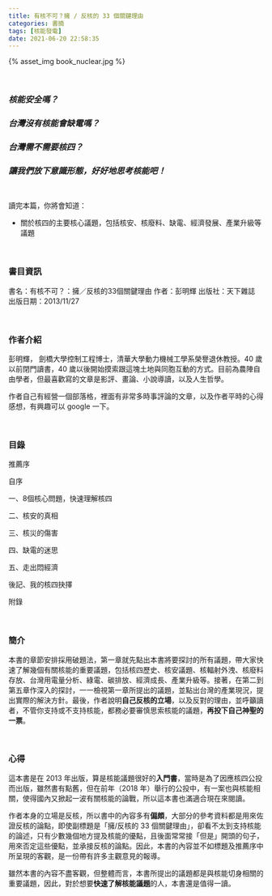 ```yaml
---
title: 有核不可？擁 / 反核的 33 個關鍵理由
categories: 書摘
tags: [核能發電]
date: 2021-06-20 22:58:35
---
```


{% asset_img book_nuclear.jpg %}


&nbsp;

### *核能安全嗎？*

### *台灣沒有核能會缺電嗎？*

### *台灣需不需要核四？*

### *讓我們放下意識形態，好好地思考核能吧！*


&nbsp;

讀完本篇，你將會知道：

- 關於核四的主要核心議題，包括核安、核廢料、缺電、經濟發展、產業升級等議題


&nbsp;

### 書目資訊

書名：有核不可？：擁／反核的33個關鍵理由
作者：彭明輝
出版社：天下雜誌
出版日期：2013/11/27


&nbsp;

### 作者介紹

彭明輝， 劍橋大學控制工程博士，清華大學動力機械工學系榮譽退休教授。40 歲以前閉門讀書，40 歲以後開始摸索跟這塊土地與同胞互動的方式。目前為農陣自由學者，但最喜歡寫的文章是影評、畫論、小說導讀，以及人生哲學。

作者自己有經營一個部落格，裡面有非常多時事評論的文章，以及作者平時的心得感想，有興趣可以 google 一下。


&nbsp;

### 目錄

推薦序

自序

一、8個核心問題，快速理解核四

二、核安的真相

三、核災的傷害

四、缺電的迷思

五、走出悶經濟

後記、我的核四抉擇

附錄


&nbsp;

### 簡介

本書的章節安排採用破題法，第一章就先點出本書將要探討的所有議題，帶大家快速了解幾個有關核能的重要議題，包括核四歷史、核安議題、核輻射外洩、核廢料存放、台灣用電量分析、綠電、碳排放、經濟成長、產業升級等。接著，在第二到第五章作深入的探討，一一檢視第一章所提出的議題，並點出台灣的產業現況，提出實際的解決方針。最後，作者說明**自己反核的立場**，以及反對的理由，並呼籲讀者，不管你支持或不支持核能，都務必要審慎思索核能的議題，**再投下自己神聖的一票**。


&nbsp;

### 心得

這本書是在 2013 年出版，算是核能議題很好的**入門書**，當時是為了因應核四公投而出版，雖然書有點舊，但在前年（2018 年）舉行的公投中，有一案也與核能相關，使得國內又掀起一波有關核能的論戰，所以這本書也滿適合現在來閱讀。

作者本身的立場是反核，所以書中的內容多有**偏頗**，大部分的參考資料都是用來佐證反核的論點，即使副標題是「擁/反核的 33 個關鍵理由」，卻看不太到支持核能的論述，只有少數幾個地方提及核能的優點，且後面常常接「但是」開頭的句子，用來否定這些優點，並承接反核的論點。因此，本書的內容並不如標題及推薦序中所呈現的客觀，是一份帶有許多主觀意見的報導。

雖然本書的內容不盡客觀，但整體而言，本書所提出的議題都是與核能切身相關的重要議題，因此，對於想要**快速了解核能議題**的人，本書還是值得一讀。